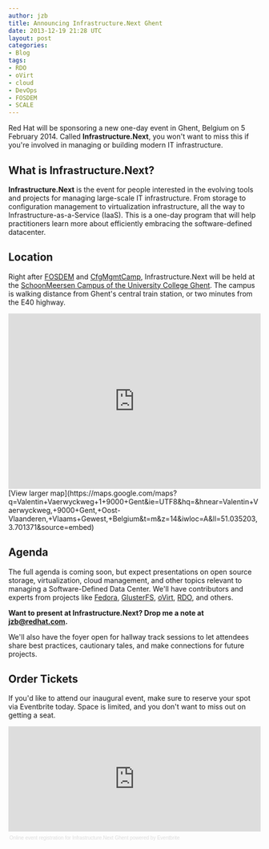 ```yaml
---
author: jzb
title: Announcing Infrastructure.Next Ghent
date: 2013-12-19 21:28 UTC
layout: post
categories:
- Blog
tags:
- RDO
- oVirt
- cloud
- DevOps
- FOSDEM
- SCALE
---
```


Red Hat will be sponsoring a new one-day event in Ghent, Belgium on 5 February 2014. Called **Infrastructure.Next**, you won't want to miss this if you're involved in managing or building modern IT infrastructure.

## What is Infrastructure.Next?

**Infrastructure.Next** is the event for people interested in the evolving tools and projects for managing large-scale IT infrastructure. From storage to configuration management to virtualization infrastructure, all the way to Infrastructure-as-a-Service (IaaS). This is a one-day program that will help practitioners learn more about efficiently embracing the software-defined datacenter.

## Location

Right after [FOSDEM](http://fosdem.org) and [CfgMgmtCamp](http://cfgmgmtcamp.eu/), Infrastructure.Next will be held at the [SchoonMeersen Campus of the University College Ghent](http://www.hogent.be/over-hogent/campussen/schoonmeersen/). The campus is walking distance from Ghent's central train station, or two minutes from the E40 highway. 

<iframe class="map" width="100%" height="350" frameborder="0" scrolling="no" marginheight="0" marginwidth="0" src="https://maps.google.com/maps?q=Valentin+Vaerwyckweg+1+9000+Gent&amp;ie=UTF8&amp;hq=&amp;hnear=Valentin+Vaerwyckweg,+9000+Gent,+Oost-Vlaanderen,+Vlaams+Gewest,+Belgium&amp;t=m&amp;z=14&amp;iwloc=A&amp;ll=51.035203,3.701371&amp;output=embed"></iframe>
[View larger map](https://maps.google.com/maps?q=Valentin+Vaerwyckweg+1+9000+Gent&amp;ie=UTF8&amp;hq=&amp;hnear=Valentin+Vaerwyckweg,+9000+Gent,+Oost-Vlaanderen,+Vlaams+Gewest,+Belgium&amp;t=m&amp;z=14&amp;iwloc=A&amp;ll=51.035203,3.701371&amp;source=embed)

## Agenda

The full agenda is coming soon, but expect presentations on open source storage, virtualization, cloud management, and other topics relevant to managing a Software-Defined Data Center. We'll have contributors and experts from projects like [Fedora](http://fedoraproject.org/), [GlusterFS](http://www.gluster.org/), [oVirt](http://www.ovirt.org/Home), [RDO](http://openstack.redhat.com/Main_Page), and others.

**Want to present at Infrastructure.Next? Drop me a note at jzb@redhat.com.**

We'll also have the foyer open for hallway track sessions to let attendees share best practices, cautionary tales, and make connections for future projects.

## Order Tickets 

If you'd like to attend our inaugural event, make sure to reserve your spot via Eventbrite today. Space is limited, and you don't want to miss out on getting a seat. 

<div style="width:100%; text-align:left;" ><iframe src="http://www.eventbrite.com/tickets-external?eid=9883915056&ref=etckt&v=2" frameborder="0" height="210" width="100%" vspace="0" hspace="0" marginheight="5" marginwidth="5" scrolling="auto" allowtransparency="true"></iframe><div style="font-family:Helvetica, Arial; font-size:10px; padding:5px 0 5px; margin:2px; width:100%; text-align:left;" ><a style="color:#ddd; text-decoration:none;" target="_blank" href="http://www.eventbrite.com/r/etckt">Online event registration</a><span style="color:#ddd;"> for </span><a style="color:#ddd; text-decoration:none;" target="_blank" href="https://www.eventbrite.com/e/infrastructurenext-ghent-tickets-9883915056?ref=etckt">Infrastructure.Next Ghent</a> <span style="color:#ddd;">powered by</span> <a style="color:#ddd; text-decoration:none;" target="_blank" href="http://www.eventbrite.com?ref=etckt">Eventbrite</a></div></div>
